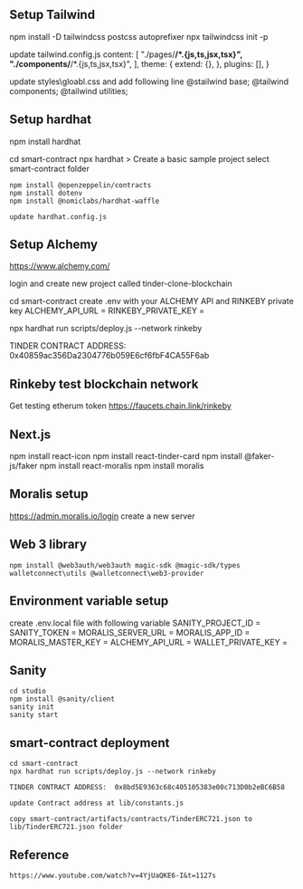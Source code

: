 
## Setup Tailwind
   npm install -D tailwindcss postcss autoprefixer
   npx tailwindcss init -p

   update tailwind.config.js
    content: [
    "./pages/**/*.{js,ts,jsx,tsx}",
    "./components/**/*.{js,ts,jsx,tsx}",
    ],
    theme: {
        extend: {},
    },
    plugins: [],
    }
   
   update styles\gloabl.css and add following line
    @stailwind base;
    @tailwind components;
    @tailwind utilities;

## Setup hardhat
   npm install hardhat

   cd smart-contract
   npx hardhat
    > Create a basic sample project
    select smart-contract folder
    
    npm install @openzeppelin/contracts
    npm install dotenv
    npm install @nomiclabs/hardhat-waffle

    update hardhat.config.js

## Setup Alchemy
   https://www.alchemy.com/

   login and create new project called 
    tinder-clone-blockchain

   cd smart-contract
   create .env with your ALCHEMY API and RINKEBY private key
     ALCHEMY_API_URL =
     RINKEBY_PRIVATE_KEY = 

   npx hardhat run scripts/deploy.js --network rinkeby

   TINDER CONTRACT ADDRESS:  0x40859ac356Da2304776b059E6cf6fbF4CA55F6ab

## Rinkeby test blockchain network
   Get testing etherum token
   https://faucets.chain.link/rinkeby

## Next.js
   npm install react-icon
   npm install react-tinder-card
   npm install @faker-js/faker
   npm install react-moralis
   npm install moralis

## Moralis setup
  https://admin.moralis.io/login
   create a new server
## Web 3 library
    npm install @web3auth/web3auth magic-sdk @magic-sdk/types walletconnect\utils @walletconnect\web3-provider

## Environment variable setup
   create .env.local file with following variable
      SANITY_PROJECT_ID = 
      SANITY_TOKEN = 
      MORALIS_SERVER_URL =
      MORALIS_APP_ID = 
      MORALIS_MASTER_KEY = 
      ALCHEMY_API_URL = 
      WALLET_PRIVATE_KEY = 

## Sanity
    cd studio 
    npm install @sanity/client
    sanity init
    sanity start
## smart-contract deployment
    cd smart-contract
    npx hardhat run scripts/deploy.js --network rinkeby

    TINDER CONTRACT ADDRESS:  0x8bd5E9363c68c405105383e00c713D0b2eBC6B58

    update Contract address at lib/constants.js

    copy smart-contract/artifacts/contracts/TinderERC721.json to lib/TinderERC721.json folder


## Reference
    https://www.youtube.com/watch?v=4YjUaQKE6-I&t=1127s
